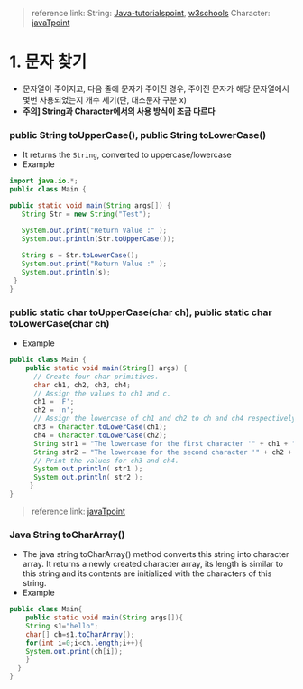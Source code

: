 > reference link: String: [Java-tutorialspoint](https://www.tutorialspoint.com/java/java_string_touppercase.htm), 
[w3schools](https://www.w3schools.com/java/ref_string_touppercase.asp)
Character: [javaTpoint](https://www.javatpoint.com/post/java-character-touppercase-method)

# 1. 문자 찾기
* 문자열이 주어지고, 다음 줄에 문자가 주어진 경우, 주어진 문자가 해당 문자열에서 몇번 사용되었는지 개수 세기(단, 대소문자 구분 x)
* **주의] String과 Character에서의 사용 방식이 조금 다르다**

### public String toUpperCase(), public String toLowerCase() 
   * It returns the `String`, converted to uppercase/lowercase
   * Example
   ```java
import java.io.*;
public class Main {

   public static void main(String args[]) {
      String Str = new String("Test");

      System.out.print("Return Value :" );
      System.out.println(Str.toUpperCase());
      
      String s = Str.toLowerCase();
      System.out.print("Return Value :" );
      System.out.println(s);
    }
}
   ```
   
   
   
### public static char toUpperCase(char ch), public static char toLowerCase(char ch)
* Example
```java
public class Main {  
    public static void main(String[] args) {  
      // Create four char primitives.  
      char ch1, ch2, ch3, ch4;  
      // Assign the values to ch1 and c.  
      ch1 = 'F';  
      ch2 = 'n';  
      // Assign the lowercase of ch1 and ch2 to ch and ch4 respectively.  
      ch3 = Character.toLowerCase(ch1);  
      ch4 = Character.toLowerCase(ch2);  
      String str1 = "The lowercase for the first character '" + ch1 + "' is given as: " + ch3;  
      String str2 = "The lowercase for the second character '" + ch2 + "' is given as: " + ch4;  
      // Print the values for ch3 and ch4.  
      System.out.println( str1 );  
      System.out.println( str2 );  
     }  
}  
```
   
> reference link: [javaTpoint](https://www.javatpoint.com/java-string-tochararray)
### Java String toCharArray()
* The java string toCharArray() method converts this string into character array. It returns a newly created character array, its length is similar to this string and its contents are initialized with the characters of this string.
* Example
```java
public class Main{  
    public static void main(String args[]){  
    String s1="hello";  
    char[] ch=s1.toCharArray();  
    for(int i=0;i<ch.length;i++){  
    System.out.print(ch[i]);  
    }  
  }
}  
```





